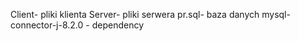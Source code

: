 Client- pliki klienta
Server- pliki serwera
pr.sql- baza danych
mysql-connector-j-8.2.0 - dependency
